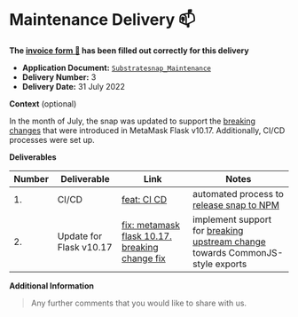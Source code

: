 # Maintenance Delivery :mailbox:

**The
[invoice form :pencil:](https://docs.google.com/forms/d/e/1FAIpQLSfmNYaoCgrxyhzgoKQ0ynQvnNRoTmgApz9NrMp-hd8mhIiO0A/viewform)
has been filled out correctly for this delivery**

- **Application Document:** [`Substratesnap_Maintenance`](https://github.com/w3f/Grants-Program/blob/master/applications/maintenance/Substratesnap_Maintenance.md)
- **Delivery Number:** 3
- **Delivery Date:** 31 July 2022

**Context** (optional)

In the month of July, the snap was updated to support the
[breaking changes](https://github.com/MetaMask/snaps-skunkworks/discussions/590) that were introduced in MetaMask Flask
v10.17. Additionally, CI/CD processes were set up.

**Deliverables**

| Number | Deliverable             | Link                                                                                                                                                  | Notes                                                                                                                                         |
| ------ | ----------------------- | ----------------------------------------------------------------------------------------------------------------------------------------------------- | --------------------------------------------------------------------------------------------------------------------------------------------- |
| 1.     | CI/CD                   | [feat: CI CD](https://github.com/ChainSafe/metamask-snap-polkadot/commit/dfa8ade854a1364e23efa1e8fd885dd3e9722277)                                    | automated process to [release snap to NPM](https://www.npmjs.com/package/@chainsafe/polkadot-snap)                                            |
| 2.     | Update for Flask v10.17 | [fix: metamask flask 10.17. breaking change fix](https://github.com/ChainSafe/metamask-snap-polkadot/commit/f1e32d719169352fbd0ef5997fe78dfe95bdc992) | implement support for [breaking upstream change](https://github.com/MetaMask/snaps-skunkworks/discussions/590) towards CommonJS-style exports |

**Additional Information**

> Any further comments that you would like to share with us.
